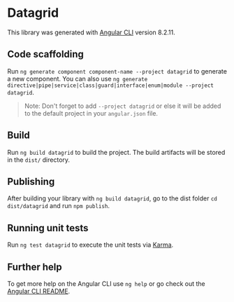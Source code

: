 # Datagrid

This library was generated with [Angular CLI](https://github.com/angular/angular-cli) version 8.2.11.

## Code scaffolding

Run `ng generate component component-name --project datagrid` to generate a new component. You can also use `ng generate directive|pipe|service|class|guard|interface|enum|module --project datagrid`.
> Note: Don't forget to add `--project datagrid` or else it will be added to the default project in your `angular.json` file. 

## Build

Run `ng build datagrid` to build the project. The build artifacts will be stored in the `dist/` directory.

## Publishing

After building your library with `ng build datagrid`, go to the dist folder `cd dist/datagrid` and run `npm publish`.

## Running unit tests

Run `ng test datagrid` to execute the unit tests via [Karma](https://karma-runner.github.io).

## Further help

To get more help on the Angular CLI use `ng help` or go check out the [Angular CLI README](https://github.com/angular/angular-cli/blob/master/README.md).
